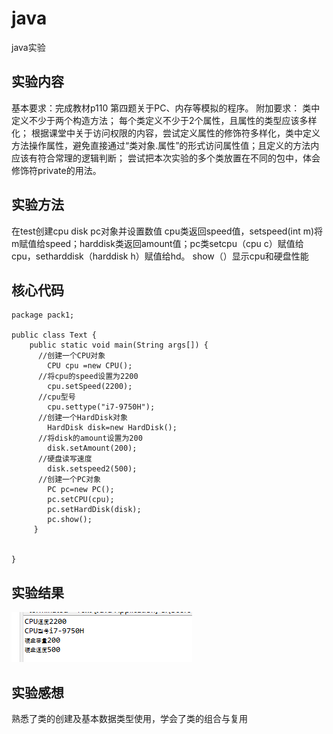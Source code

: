 # java
java实验

## 实验内容
基本要求：完成教材p110 第四题关于PC、内存等模拟的程序。
附加要求：
类中定义不少于两个构造方法；
每个类定义不少于2个属性，且属性的类型应该多样化；
根据课堂中关于访问权限的内容，尝试定义属性的修饰符多样化，类中定义方法操作属性，避免直接通过“类对象.属性”的形式访问属性值；且定义的方法内应该有符合常理的逻辑判断；
尝试把本次实验的多个类放置在不同的包中，体会修饰符private的用法。

## 实验方法
在test创建cpu disk pc对象并设置数值 cpu类返回speed值，setspeed(int m)将m赋值给speed；harddisk类返回amount值；pc类setcpu（cpu c）赋值给cpu，setharddisk（harddisk h）赋值给hd。
show（）显示cpu和硬盘性能

## 核心代码
```
package pack1;

public class Text {
	public static void main(String args[]) {
	  //创建一个CPU对象
		CPU cpu =new CPU();
	  //将cpu的speed设置为2200
	    cpu.setSpeed(2200);
	  //cpu型号  
	    cpu.settype("i7-9750H");
	  //创建一个HardDisk对象
	    HardDisk disk=new HardDisk();
	  //将disk的amount设置为200
	    disk.setAmount(200);
	  //硬盘读写速度  
	    disk.setspeed2(500);
	  //创建一个PC对象
	    PC pc=new PC();
	    pc.setCPU(cpu);
	    pc.setHardDisk(disk);
	    pc.show();
	 }
	  
	 
}
```
## 实验结果
![](java实验结果.png)
## 实验感想
熟悉了类的创建及基本数据类型使用，学会了类的组合与复用
